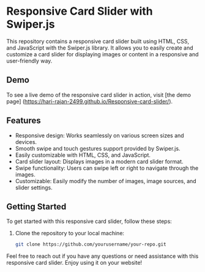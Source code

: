 # Responsive Card Slider with Swiper.js

This repository contains a responsive card slider built using HTML, CSS, and JavaScript with the Swiper.js library. 
It allows you to easily create and customize a card slider for displaying images or content in a responsive and user-friendly way.

## Demo
To see a live demo of the responsive card slider in action, visit [the demo page] (https://hari-rajan-2499.github.io/Responsive-card-slider/).

## Features
- Responsive design: Works seamlessly on various screen sizes and devices.
- Smooth swipe and touch gestures support provided by Swiper.js.
- Easily customizable with HTML, CSS, and JavaScript.
- Card slider layout: Displays images in a modern card slider format.
- Swipe functionality: Users can swipe left or right to navigate through the images.
- Customizable: Easily modify the number of images, image sources, and slider settings.

## Getting Started

To get started with this responsive card slider, follow these steps:

1. Clone the repository to your local machine:

   ```sh
   git clone https://github.com/yourusername/your-repo.git


Feel free to reach out if you have any questions or need assistance with this responsive card slider. Enjoy using it on your website!
